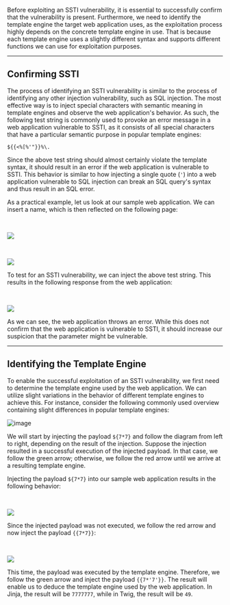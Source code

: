Before exploiting an SSTI vulnerability, it is essential to successfully confirm that the vulnerability is present. Furthermore, we need to identify the template engine the target web application uses, as the exploitation process highly depends on the concrete template engine in use. That is because each template engine uses a slightly different syntax and supports different functions we can use for exploitation purposes.

---

## Confirming SSTI

The process of identifying an SSTI vulnerability is similar to the process of identifying any other injection vulnerability, such as SQL injection. The most effective way is to inject special characters with semantic meaning in template engines and observe the web application's behavior. As such, the following test string is commonly used to provoke an error message in a web application vulnerable to SSTI, as it consists of all special characters that have a particular semantic purpose in popular template engines:

```
${{<%[%'"}}%\.
```

Since the above test string should almost certainly violate the template syntax, it should result in an error if the web application is vulnerable to SSTI. This behavior is similar to how injecting a single quote (`'`) into a web application vulnerable to SQL injection can break an SQL query's syntax and thus result in an SQL error.

As a practical example, let us look at our sample web application. We can insert a name, which is then reflected on the following page:

   

![](https://academy.hackthebox.com/storage/modules/145/ssti/ssti_identification_1.png)

   

![](https://academy.hackthebox.com/storage/modules/145/ssti/ssti_identification_2.png)

To test for an SSTI vulnerability, we can inject the above test string. This results in the following response from the web application:

   

![](https://academy.hackthebox.com/storage/modules/145/ssti/ssti_identification_3.png)

As we can see, the web application throws an error. While this does not confirm that the web application is vulnerable to SSTI, it should increase our suspicion that the parameter might be vulnerable.

---

## Identifying the Template Engine

To enable the successful exploitation of an SSTI vulnerability, we first need to determine the template engine used by the web application. We can utilize slight variations in the behavior of different template engines to achieve this. For instance, consider the following commonly used overview containing slight differences in popular template engines:

![image](https://academy.hackthebox.com/storage/modules/145/ssti/diagram.png)

We will start by injecting the payload `${7*7}` and follow the diagram from left to right, depending on the result of the injection. Suppose the injection resulted in a successful execution of the injected payload. In that case, we follow the green arrow; otherwise, we follow the red arrow until we arrive at a resulting template engine.

Injecting the payload `${7*7}` into our sample web application results in the following behavior:

   

![](https://academy.hackthebox.com/storage/modules/145/ssti/ssti_identification_4.png)

Since the injected payload was not executed, we follow the red arrow and now inject the payload `{{7*7}}`:

   

![](https://academy.hackthebox.com/storage/modules/145/ssti/ssti_identification_5.png)

This time, the payload was executed by the template engine. Therefore, we follow the green arrow and inject the payload `{{7*'7'}}`. The result will enable us to deduce the template engine used by the web application. In Jinja, the result will be `7777777`, while in Twig, the result will be `49`.


